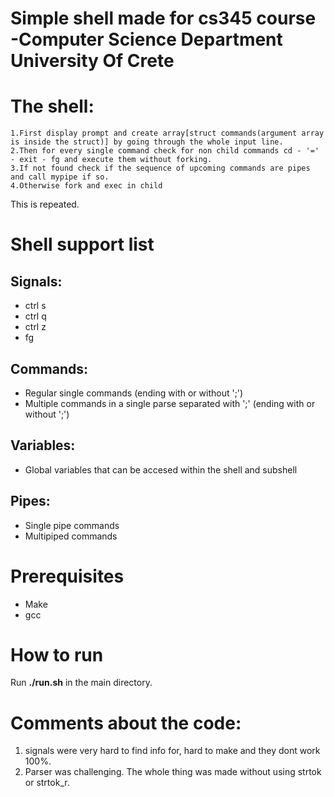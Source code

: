# Simple shell made for cs345 course -Computer Science Department University Of Crete 

# The shell: 

    1.First display prompt and create array[struct commands(argument array is inside the struct)] by going through the whole input line.
    2.Then for every single command check for non child commands cd - '=' - exit - fg and execute them without forking.
    3.If not found check if the sequence of upcoming commands are pipes and call mypipe if so.
    4.Otherwise fork and exec in child

This is repeated.

# Shell support list

## Signals:
- ctrl s
- ctrl q
- ctrl z
- fg

## Commands:
- Regular single commands (ending with or without ';')
- Multiple commands in a single parse separated with ';' (ending with or without ';')

## Variables:
- Global variables that can be accesed within the shell and subshell

## Pipes:
- Single pipe commands
- Multipiped commands

# Prerequisites
- Make
- gcc

# How to run
Run **./run.sh** in the main directory.

# Comments about the code:
1. signals were very hard to find info for, hard to make and they dont work 100%.
2. Parser was challenging. The whole thing was made without using strtok or strtok_r.



